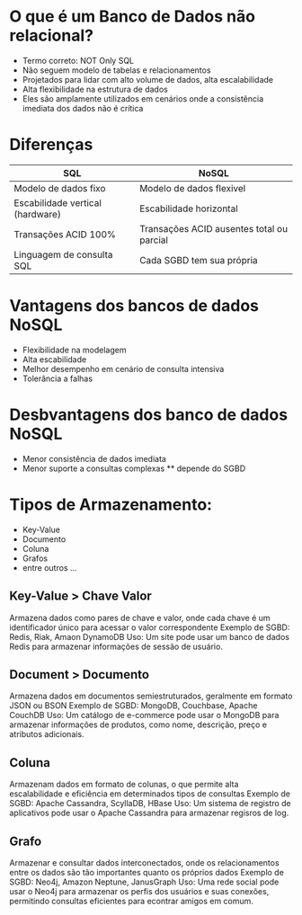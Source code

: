 # O que é um Banco de Dados não relacional?
* Termo correto: NOT Only SQL
* Não seguem modelo de tabelas e relacionamentos
* Projetados para lidar com alto volume de dados, alta escalabilidade
* Alta flexibilidade na estrutura de dados
* Eles são amplamente utilizados em cenários onde a consistência imediata dos dados não é crítica

# Diferenças
|SQL                                | NoSQL|
| ---                               | --- |
| Modelo de dados fixo              | Modelo de dados flexivel|
| Escabilidade vertical (hardware)  | Escabilidade horizontal|
| Transações ACID 100%              | Transações ACID ausentes total ou parcial|
|Linguagem de consulta SQL          | Cada SGBD tem sua própria|

# Vantagens dos bancos de dados NoSQL
* Flexibilidade na modelagem
* Alta escabilidade
* Melhor desempenho em cenário de consulta intensiva
* Tolerância a falhas

# Desbvantagens dos banco de dados NoSQL
* Menor consistência de dados imediata
* Menor suporte a consultas complexas ** depende do SGBD

# Tipos de Armazenamento:
* Key-Value
* Documento
* Coluna
* Grafos
* entre outros ...

## Key-Value > Chave Valor
Armazena dados como pares de chave e valor, onde cada chave é um identificador único para acessar o valor
correspondente
Exemplo de SGBD: Redis, Riak, Amaon DynamoDB
Uso: Um site pode usar um banco de dados Redis para armazenar informações de sessão de usuário.

## Document > Documento
Armazena dados em documentos semiestruturados, geralmente em formato JSON ou BSON
Exemplo de SGBD: MongoDB, Couchbase, Apache CouchDB
Uso: Um catálogo de e-commerce pode usar o MongoDB para armazenar informações de produtos, como nome, descrição, preço
e atributos adicionais.

## Coluna
Armazenam dados em formato de colunas, o que permite alta escalabilidade e eficiência em determinados tipos de consultas
Exemplo de SGBD: Apache Cassandra, ScyllaDB, HBase
Uso: Um sistema de registro de aplicativos pode usar o Apache Cassandra para armazenar regisros de log.

## Grafo
Armazenar e consultar dados interconectados, onde os relacionamentos entre os dados são tão importantes quanto os 
próprios dados
Exemplo de SGBD: Neo4j, Amazon Neptune, JanusGraph
Uso: Uma rede social pode usar o Neo4j para armazenar os perfis dos usuários e suas conexões, permitindo consultas
eficientes para econtrar amigos em comum.